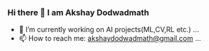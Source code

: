 ### Hi there 👋 I am Akshay Dodwadmath
- 🔭 I’m currently working on AI projects(ML,CV,RL etc.)  ...
- 📫 How to reach me: akshaydodwadmath@gmail.com ...
<!--
**akshaydodwadmath/akshaydodwadmath** is a ✨ _special_ ✨ repository because its `README.md` (this file) appears on your GitHub profile.

Here are some ideas to get you started:

- 🔭 I’m currently working on ...
- 🌱 I’m currently learning ...
- 👯 I’m looking to collaborate on ...
- 🤔 I’m looking for help with ...
- 💬 Ask me about ...
- 📫 How to reach me: ...
- 😄 Pronouns: ...
- ⚡ Fun fact: ...
-->
